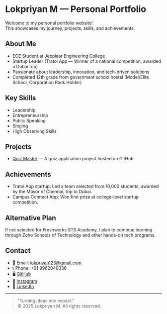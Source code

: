 # Lokpriyan M — Personal Portfolio

Welcome to my personal portfolio website!  
This showcases my journey, projects, skills, and achievements.

## About Me
- ECE Student at Jeppiaar Engineering College
- Startup Leader (Tratoi App — Winner of a national competition, awarded a Dubai trip)
- Passionate about leadership, innovation, and tech-driven solutions
- Completed 12th grade from government school hostel (Model/Elite School, Corporation Rank Holder)

## Key Skills
- Leadership
- Entrepreneurship
- Public Speaking
- Singing
- High Observing Skills

## Projects
- [Quiz Master](https://github.com/lokpriyan) — A quiz application project hosted on GitHub.

## Achievements
- Tratoi App startup: Led a team selected from 10,000 students, awarded by the Mayor of Chennai, trip to Dubai.
- Campus Connect App: Won first prize at college-level startup competition.

## Alternative Plan
If not selected for Freshworks STS Academy, I plan to continue learning through Zoho Schools of Technology and other hands-on tech programs.

## Contact
- 📧 Email: [lokpriyan123@gmail.com](mailto:lokpriyan123@gmail.com)
- 📞 Phone: +91 9962040336
- 🖥️ [GitHub](https://github.com/lokpriyan)
- 📸 [Instagram](https://www.instagram.com/lokpriyan/profilecard/?igsh=MWcydDd0cDZ2azRoZQ==)
- 💼 [LinkedIn](https://www.linkedin.com/in/lokpriyan-m-096165325)

---

> "Turning ideas into impact."  
> © 2025 Lokpriyan M. All rights reserved.
